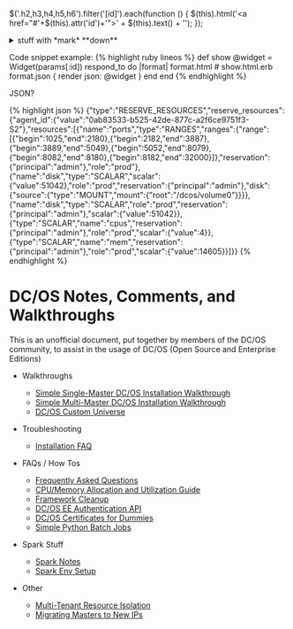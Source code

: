 ---
---

$('.h2,h3,h4,h5,h6').filter('[id]').each(function () {
    $(this).html('<a href="#'+$(this).attr('id')+'">' + $(this).text() + '</a>');
});

<details><summary>stuff with *mark* **down**</summary><p>

## _formatted_ **heading** with [a](link)

```
{{standard 3-backtick code block omitted from here due to escaping issues}}
```

Collapsible until here.
</p></details>

Code snippet example:
{% highlight ruby lineos %}
def show
  @widget = Widget(params[:id])
  respond_to do |format|
    format.html # show.html.erb
    format.json { render json: @widget }
  end
end
{% endhighlight %}

JSON?

{% highlight json %}
{"type":"RESERVE_RESOURCES","reserve_resources":{"agent_id":{"value":"0ab83533-b525-42de-877c-a2f6ce9751f3-S2"},"resources":[{"name":"ports","type":"RANGES","ranges":{"range":[{"begin":1025,"end":2180},{"begin":2182,"end":3887},{"begin":3889,"end":5049},{"begin":5052,"end":8079},{"begin":8082,"end":8180},{"begin":8182,"end":32000}]},"reservation":{"principal":"admin"},"role":"prod"},{"name":"disk","type":"SCALAR","scalar":{"value":51042},"role":"prod","reservation":{"principal":"admin"},"disk":{"source":{"type":"MOUNT","mount":{"root":"/dcos/volume0"}}}},{"name":"disk","type":"SCALAR","role":"prod","reservation":{"principal":"admin"},"scalar":{"value":51042}},{"type":"SCALAR","name":"cpus","reservation":{"principal":"admin"},"role":"prod","scalar":{"value":4}},{"type":"SCALAR","name":"mem","reservation":{"principal":"admin"},"role":"prod","scalar":{"value":14605}}]}}
{% endhighlight %}

# DC/OS Notes, Comments, and Walkthroughs

This is an unofficial document, put together by members of the DC/OS community, to assist in the usage of DC/OS (Open Source and Enterprise Editions)

* Walkthroughs
    * [Simple Single-Master DC/OS Installation Walkthrough](walkthroughs/single-master-setup.md)
    * [Simple Multi-Master DC/OS Installation Walkthrough](walkthroughs/multi-master-setup.md)
    * [DC/OS Custom Universe](walkthroughs/custom-universe.md)


* Troubleshooting
    * [Installation FAQ](troubleshooting/installation-faq.md)


* FAQs / How Tos
    * [Frequently Asked Questions](faqs/faq.md)
    * [CPU/Memory Allocation and Utilization Guide](faqs/utilization.md)
    * [Framework Cleanup](faqs/cleanup.md)
    * [DC/OS EE Authentication API](faqs/authentication.md)
    * [DC/OS Certificates for Dummies](faqs/certificates-for-dummies.md)
    * [Simple Python Batch Jobs](faqs/simple-python-batch-jobs.md)


* Spark Stuff
    * [Spark Notes](spark/spark.md)
    * [Spark Env Setup](spark/env.md)

* Other
    * [Multi-Tenant Resource Isolation](docs/multitenant-resource-isolation.md)
    * [Migrating Masters to New IPs](docs/master-replacement.md)

